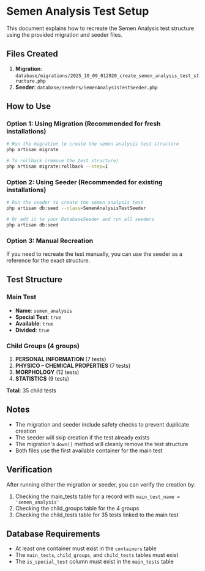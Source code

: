 # Semen Analysis Test Setup

This document explains how to recreate the Semen Analysis test structure using the provided migration and seeder files.

## Files Created

1. **Migration**: `database/migrations/2025_10_09_012920_create_semen_analysis_test_structure.php`
2. **Seeder**: `database/seeders/SemenAnalysisTestSeeder.php`

## How to Use

### Option 1: Using Migration (Recommended for fresh installations)

```bash
# Run the migration to create the semen analysis test structure
php artisan migrate

# To rollback (remove the test structure)
php artisan migrate:rollback --step=1
```

### Option 2: Using Seeder (Recommended for existing installations)

```bash
# Run the seeder to create the semen analysis test
php artisan db:seed --class=SemenAnalysisTestSeeder

# Or add it to your DatabaseSeeder and run all seeders
php artisan db:seed
```

### Option 3: Manual Recreation

If you need to recreate the test manually, you can use the seeder as a reference for the exact structure.

## Test Structure

### Main Test
- **Name**: `semen_analysis`
- **Special Test**: `true`
- **Available**: `true`
- **Divided**: `true`

### Child Groups (4 groups)

1. **PERSONAL INFORMATION** (7 tests)
2. **PHYSICO – CHEMICAL PROPERTIES** (7 tests)
3. **MORPHOLOGY** (12 tests)
4. **STATISTICS** (9 tests)

**Total**: 35 child tests

## Notes

- The migration and seeder include safety checks to prevent duplicate creation
- The seeder will skip creation if the test already exists
- The migration's `down()` method will cleanly remove the test structure
- Both files use the first available container for the main test

## Verification

After running either the migration or seeder, you can verify the creation by:

1. Checking the main_tests table for a record with `main_test_name = 'semen_analysis'`
2. Checking the child_groups table for the 4 groups
3. Checking the child_tests table for 35 tests linked to the main test

## Database Requirements

- At least one container must exist in the `containers` table
- The `main_tests`, `child_groups`, and `child_tests` tables must exist
- The `is_special_test` column must exist in the `main_tests` table
